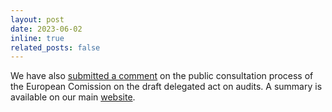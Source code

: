```yaml
---
layout: post
date: 2023-06-02
inline: true
related_posts: false
---
```


We have also [submitted a comment](https://ec.europa.eu/info/law/better-regulation/have-your-say/initiatives/13626-Digital-Services-Act-conducting-independent-audits/F3424007_en) on the public consultation process of the European Comission on the draft delegated act on audits. A summary is available on our main [website](https://www.stiftung-nv.de/en/publication/auditing-platforms-under-dsa-snvs-consultation-response-draft-delegated-act).